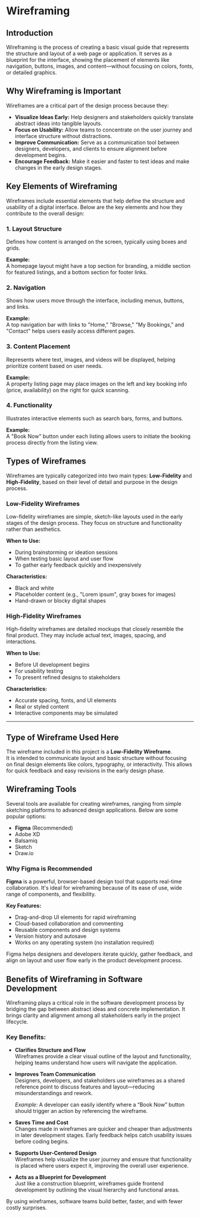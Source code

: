 # Wireframing

## Introduction

Wireframing is the process of creating a basic visual guide that represents the structure and layout of a web page or application. It serves as a blueprint for the interface, showing the placement of elements like navigation, buttons, images, and content—without focusing on colors, fonts, or detailed graphics.

## Why Wireframing is Important

Wireframes are a critical part of the design process because they:

- **Visualize Ideas Early:** Help designers and stakeholders quickly translate abstract ideas into tangible layouts.
- **Focus on Usability:** Allow teams to concentrate on the user journey and interface structure without distractions.
- **Improve Communication:** Serve as a communication tool between designers, developers, and clients to ensure alignment before development begins.
- **Encourage Feedback:** Make it easier and faster to test ideas and make changes in the early design stages.

## Key Elements of Wireframing

Wireframes include essential elements that help define the structure and usability of a digital interface. Below are the key elements and how they contribute to the overall design:

### 1. Layout Structure
Defines how content is arranged on the screen, typically using boxes and grids.

**Example:**  
A homepage layout might have a top section for branding, a middle section for featured listings, and a bottom section for footer links.

### 2. Navigation
Shows how users move through the interface, including menus, buttons, and links.

**Example:**  
A top navigation bar with links to "Home," "Browse," "My Bookings," and "Contact" helps users easily access different pages.

### 3. Content Placement
Represents where text, images, and videos will be displayed, helping prioritize content based on user needs.

**Example:**  
A property listing page may place images on the left and key booking info (price, availability) on the right for quick scanning.

### 4. Functionality
Illustrates interactive elements such as search bars, forms, and buttons.

**Example:**  
A "Book Now" button under each listing allows users to initiate the booking process directly from the listing view.

## Types of Wireframes

Wireframes are typically categorized into two main types: **Low-Fidelity** and **High-Fidelity**, based on their level of detail and purpose in the design process.

### Low-Fidelity Wireframes
Low-fidelity wireframes are simple, sketch-like layouts used in the early stages of the design process. They focus on structure and functionality rather than aesthetics.

**When to Use:**
- During brainstorming or ideation sessions
- When testing basic layout and user flow
- To gather early feedback quickly and inexpensively

**Characteristics:**
- Black and white
- Placeholder content (e.g., "Lorem ipsum", gray boxes for images)
- Hand-drawn or blocky digital shapes

### High-Fidelity Wireframes
High-fidelity wireframes are detailed mockups that closely resemble the final product. They may include actual text, images, spacing, and interactions.

**When to Use:**
- Before UI development begins
- For usability testing
- To present refined designs to stakeholders

**Characteristics:**
- Accurate spacing, fonts, and UI elements
- Real or styled content
- Interactive components may be simulated

---

## Type of Wireframe Used Here

The wireframe included in this project is a **Low-Fidelity Wireframe**.  
It is intended to communicate layout and basic structure without focusing on final design elements like colors, typography, or interactivity. This allows for quick feedback and easy revisions in the early design phase.

## Wireframing Tools

Several tools are available for creating wireframes, ranging from simple sketching platforms to advanced design applications. Below are some popular options:

- **Figma** (Recommended)
- Adobe XD
- Balsamiq
- Sketch
- Draw.io

### Why Figma is Recommended

**Figma** is a powerful, browser-based design tool that supports real-time collaboration. It's ideal for wireframing because of its ease of use, wide range of components, and flexibility.

**Key Features:**
- Drag-and-drop UI elements for rapid wireframing
- Cloud-based collaboration and commenting
- Reusable components and design systems
- Version history and autosave
- Works on any operating system (no installation required)

Figma helps designers and developers iterate quickly, gather feedback, and align on layout and user flow early in the product development process.

## Benefits of Wireframing in Software Development

Wireframing plays a critical role in the software development process by bridging the gap between abstract ideas and concrete implementation. It brings clarity and alignment among all stakeholders early in the project lifecycle.

### Key Benefits:

- **Clarifies Structure and Flow**  
  Wireframes provide a clear visual outline of the layout and functionality, helping teams understand how users will navigate the application.

- **Improves Team Communication**  
  Designers, developers, and stakeholders use wireframes as a shared reference point to discuss features and layout—reducing misunderstandings and rework.

  *Example:* A developer can easily identify where a “Book Now” button should trigger an action by referencing the wireframe.

- **Saves Time and Cost**  
  Changes made in wireframes are quicker and cheaper than adjustments in later development stages. Early feedback helps catch usability issues before coding begins.

- **Supports User-Centered Design**  
  Wireframes help visualize the user journey and ensure that functionality is placed where users expect it, improving the overall user experience.

- **Acts as a Blueprint for Development**  
  Just like a construction blueprint, wireframes guide frontend development by outlining the visual hierarchy and functional areas.

By using wireframes, software teams build better, faster, and with fewer costly surprises.

